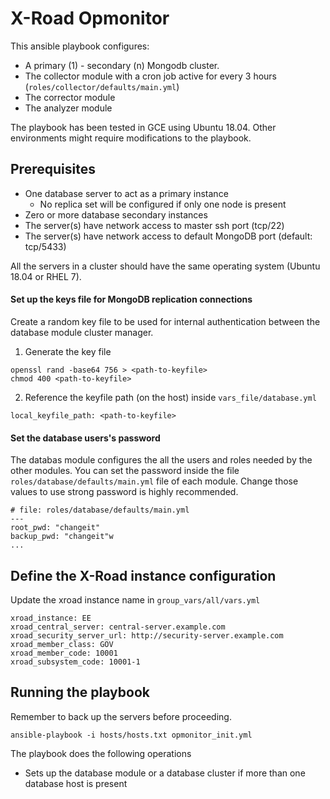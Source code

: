 # X-Road Opmonitor

This ansible playbook configures:
 - A primary (1) - secondary (n) Mongodb cluster.
 - The collector module with a cron job active for every 3 hours (`roles/collector/defaults/main.yml`)
 - The corrector module
 - The analyzer module

The playbook has been tested in GCE using Ubuntu 18.04. Other environments might require modifications to the playbook.

## Prerequisites

* One database server to act as a primary instance
    * No replica set will be configured if only one node is present
* Zero or more database secondary instances
* The server(s) have network access to master ssh port (tcp/22)
* The server(s) have network access to default MongoDB port (default: tcp/5433)

All the servers in a cluster should have the same operating system (Ubuntu 18.04 or RHEL 7).

#### Set up the keys file for MongoDB replication connections

Create a random key file to be used for internal authentication between the database module cluster manager.

1. Generate the key file
```
openssl rand -base64 756 > <path-to-keyfile>
chmod 400 <path-to-keyfile>
```

2. Reference the keyfile path (on the host) inside `vars_file/database.yml`
```
local_keyfile_path: <path-to-keyfile>
```

#### Set the database users's password

The databas module configures the all the users and roles needed by the other modules. 
You can set the password inside the file  `roles/database/defaults/main.yml` file of each module.
Change those values to use strong password is highly recommended.

```
# file: roles/database/defaults/main.yml
---
root_pwd: "changeit"
backup_pwd: "changeit"w
...
```

## Define the X-Road instance configuration
Update the xroad instance name in `group_vars/all/vars.yml`
```
xroad_instance: EE
xroad_central_server: central-server.example.com
xroad_security_server_url: http://security-server.example.com
xroad_member_class: GOV
xroad_member_code: 10001
xroad_subsystem_code: 10001-1
```

## Running the playbook

Remember to back up the servers before proceeding.

```
ansible-playbook -i hosts/hosts.txt opmonitor_init.yml
```

The playbook does the following operations
* Sets up the database module or a database cluster if more than one database host is present
